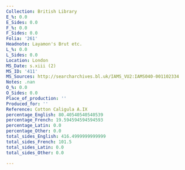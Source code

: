 ```yaml
---
Collection: British Library
E_%: 0.0
E_Sides: 0.0
F_%: 0.0
F_Sides: 0.0
Folia: '261'
Headnote: Layamon's Brut etc.
L_%: 0.0
L_Sides: 0.0
Location: London
MS_Date: s.xiii (2)
MS_ID: '411'
MS_Sources: http://searcharchives.bl.uk/IAMS_VU2:IAMS040-001102334
Notes: .nan
O_%: 0.0
O_Sides: 0.0
Place_of_production: ''
Produced_for: ''
Reference: Cotton Caligula A.IX
percentage_English: 80.40540540540539
percentage_French: 19.594594594594593
percentage_Latin: 0.0
percentage_Other: 0.0
total_sides_English: 416.4999999999999
total_sides_French: 101.5
total_sides_Latin: 0.0
total_sides_Other: 0.0

---
```


